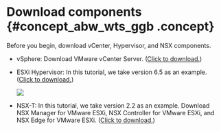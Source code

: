 # Download components {#concept_abw_wts_ggb .concept}

Before you begin, download vCenter, Hypervisor, and NSX components.

-   vSphere: Download VMware vCenter Server. \([Click to download.](https://my.vmware.com/web/vmware/info/slug/datacenter_cloud_infrastructure/vmware_vsphere/6_5)\)
-   ESXi Hypervisor: In this tutorial, we take version 6.5 as an example. \([Click to download.](https://my.vmware.com/group/vmware/info?slug=datacenter_cloud_infrastructure/vmware_vsphere_hypervisor_esxi/6_5)\)

    ![](http://static-aliyun-doc.oss-cn-hangzhou.aliyuncs.com/assets/img/83710/154705609435459_en-US.png)

-   NSX-T: In this tutorial, we take version 2.2 as an example. Download NSX Manager for VMware ESXi, NSX Controller for VMware ESXi, and NSX Edge for VMware ESXi. \([Click to download.](https://my.vmware.com/group/vmware/details?productId=673&rPId=29816&downloadGroup=NSX-T-220#errorCheckDiv)\)

